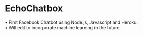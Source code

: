 # EchoChatbox

• First Facebook Chatbot using Node.js, Javascript and Heroku.
</br>
• Will edit to incorporate machine learning in the future.
